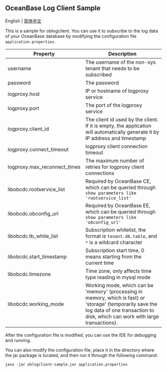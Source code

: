 OceanBase Log Client Sample
-------------------------

English | [简体中文](README_CN.md)

This is a sample for oblogclient. You can use it to subscribe to the log data of your OceanBase database by modifying the configuration file `application.properties`.

| Property                     | Description                                                                                                                                                                                |
|------------------------------|--------------------------------------------------------------------------------------------------------------------------------------------------------------------------------------------|
| username                     | The username of the non-sys tenant that needs to be subscribed                                                                                                                             |
| password                     | The password                                                                                                                                                                               |
| logproxy.host                | IP or hostname of logproxy service                                                                                                                                                         |
| logproxy.port                | The port of the logproxy service                                                                                                                                                           |
| logproxy.client_id           | The client id used by the client. If it is empty, the application will automatically generate it by IP address and timestamp                                                               |
| logproxy.connect_timeout     | logproxy client connection timeout                                                                                                                                                         |
| logproxy.max_reconnect_times | The maximum number of retries for logproxy client connections                                                                                                                              |
| libobcdc.rootservice_list    | Required by OceanBase CE, which can be queried through `show parameters like 'rootservice_list'`                                                                                           |
| libobcdc.obconfig_url        | Required by OceanBase EE, which can be queried through `show parameters like 'obconfig_url'`                                                                                               |
| libobcdc.tb_white_list       | Subscription whitelist, the format is `tenant.db.table`, and `*` is a wildcard character                                                                                                   |
| libobcdc.start_timestamp     | Subscription start time, 0 means starting from the current time                                                                                                                            |
| libobcdc.timezone            | Time zone, only affects time type reading in mysql mode                                                                                                                                    |
| libobcdc.working_mode        | Working mode, which can be 'memory' (processing in memory, which is fast) or 'storage' (temporarily save the log data of one transaction to disk, which can work with large transactions). |

After the configuration file is modified, you can use the IDE for debugging and running.

You can also modify the configuration file, place it in the directory where the jar package is located, and then run it through the following command:

```shell
java -jar oblogclient-sample.jar application.properties
```
